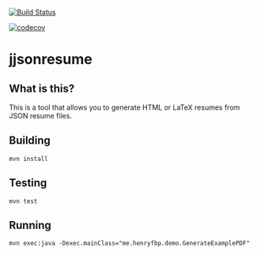 [![Build Status](https://travis-ci.org/HenryFBP/jjsonresume.svg?branch=master)](https://travis-ci.org/HenryFBP/jjsonresume)

[![codecov](https://codecov.io/gh/HenryFBP/jjsonresume/branch/master/graph/badge.svg)](https://codecov.io/gh/HenryFBP/jjsonresume)

# jjsonresume

## What is this?

This is a tool that allows you to generate HTML or LaTeX resumes from JSON resume files.

## Building

`mvn install`

## Testing

`mvn test`

## Running

`mvn exec:java -Dexec.mainClass="me.henryfbp.demo.GenerateExamplePDF"`